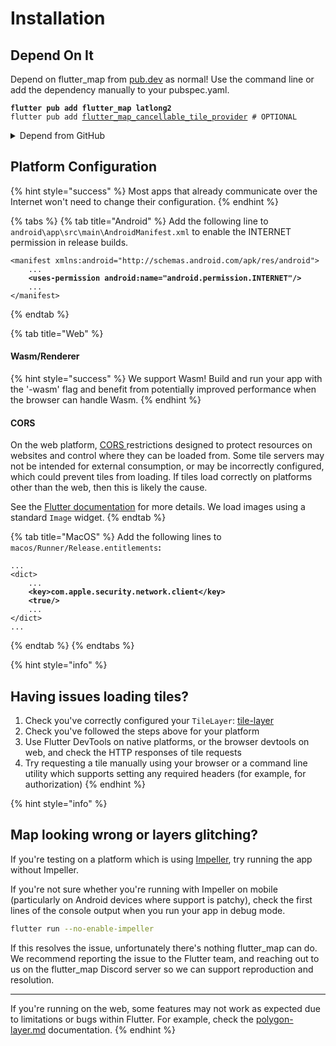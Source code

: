 # Installation

## Depend On It

Depend on flutter\_map from [pub.dev](https://pub.dev/packages/flutter_map/install) as normal! Use the command line or add the dependency manually to your pubspec.yaml.

<pre class="language-sh"><code class="lang-sh"><strong>flutter pub add flutter_map latlong2
</strong>flutter pub add <a data-footnote-ref href="#user-content-fn-1">flutter_map_cancellable_tile_provider</a> # OPTIONAL
</code></pre>

<details>

<summary>Depend from GitHub</summary>

{% hint style="warning" %}
Unreleased commits from the source repo may be unstable.
{% endhint %}

If you urgently need the latest version, a specific branch, or a specific fork, you can use this method.

We recommend depending on us as normal, then adding the following lines to your pubspec, as a new root object:

{% code title="pubspec.yaml" %}
```yaml
dependency_overrides:
    flutter_map:
        git:
            url: https://github.com/fleaflet/flutter_map.git
            # ref: master (or commit hash, branch, or tag)
```
{% endcode %}

</details>

## Platform Configuration

{% hint style="success" %}
Most apps that already communicate over the Internet won't need to change their configuration.
{% endhint %}

{% tabs %}
{% tab title="Android" %}
Add the following line to `android\app\src\main\AndroidManifest.xml` to enable the INTERNET permission in release builds.

<pre class="language-xml"><code class="lang-xml">&#x3C;manifest xmlns:android="http://schemas.android.com/apk/res/android">
    ...
<strong>    &#x3C;uses-permission android:name="android.permission.INTERNET"/>
</strong>    ...
&#x3C;/manifest>
</code></pre>
{% endtab %}

{% tab title="Web" %}
#### Wasm/Renderer

{% hint style="success" %}
We support Wasm! Build and run your app with the '-wasm' flag and benefit from potentially improved performance when the browser can handle Wasm.
{% endhint %}

#### CORS

On the web platform, [CORS ](https://en.wikipedia.org/wiki/Cross-origin_resource_sharing)restrictions designed to protect resources on websites and control where they can be loaded from. Some tile servers may not be intended for external consumption, or may be incorrectly configured, which could prevent tiles from loading. If tiles load correctly on platforms other than the web, then this is likely the cause.

See the [Flutter documentation](https://docs.flutter.dev/platform-integration/web/web-images#cross-origin-resource-sharing-cors) for more details. We load images using a standard `Image` widget.
{% endtab %}

{% tab title="MacOS" %}
Add the following lines to `macos/Runner/Release.entitlements`**:**

<pre class="language-xml"><code class="lang-xml">...
&#x3C;dict>
    ...
<strong>    &#x3C;key>com.apple.security.network.client&#x3C;/key>
</strong><strong>    &#x3C;true/>
</strong>    ...
&#x3C;/dict>
...
</code></pre>
{% endtab %}
{% endtabs %}

{% hint style="info" %}
## Having issues loading tiles?

1. Check you've correctly configured your `TileLayer`: [tile-layer](../layers/tile-layer/ "mention")
2. Check you've followed the steps above for your platform
3. Use Flutter DevTools on native platforms, or the browser devtools on web, and check the HTTP responses of tile requests
4. Try requesting a tile manually using your browser or a command line utility which supports setting any required headers (for example, for authorization)
{% endhint %}

{% hint style="info" %}
## Map looking wrong or layers glitching?

If you're testing on a platform which is using [Impeller](https://docs.flutter.dev/perf/impeller), try running the app without Impeller.

If you're not sure whether you're running with Impeller on mobile (particularly on Android devices where support is patchy), check the first lines of the console output when you run your app in debug mode.

```sh
flutter run --no-enable-impeller
```

If this resolves the issue, unfortunately there's nothing flutter\_map can do. We recommend reporting the issue to the Flutter team, and reaching out to us on the flutter\_map Discord server so we can support reproduction and resolution.

***

If you're running on the web, some features may not work as expected due to limitations or bugs within Flutter. For example, check the [polygon-layer.md](../layers/polygon-layer.md "mention") documentation.
{% endhint %}

[^1]: [#cancellablenetworktileprovider](../layers/tile-layer/tile-providers.md#cancellablenetworktileprovider "mention")
